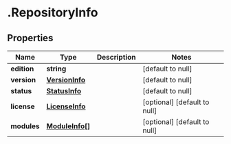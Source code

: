 # .RepositoryInfo

## Properties
Name | Type | Description | Notes
------------ | ------------- | ------------- | -------------
**edition** | **string** |  | [default to null]
**version** | [**VersionInfo**](VersionInfo.md) |  | [default to null]
**status** | [**StatusInfo**](StatusInfo.md) |  | [default to null]
**license** | [**LicenseInfo**](LicenseInfo.md) |  | [optional] [default to null]
**modules** | [**ModuleInfo[]**](ModuleInfo.md) |  | [optional] [default to null]


